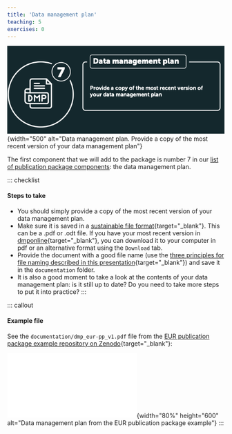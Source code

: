 ```yaml
---
title: 'Data management plan'
teaching: 5
exercises: 0
---
```


![[Infographic](https://doi.org/10.5281/zenodo.7575566) snippet: Provide a copy of the most recent version of your data management plan](fig/07_data-mgmt-plan.png){width="500" alt="Data management plan. Provide a copy of the most recent version of your data management plan"}

The first component that we will add to the package is number 7 in our [list of publication package components](introduction.Rmd##the-contents-of-a-publication-package): the data management plan.

::: checklist
#### Steps to take

-   You should simply provide a copy of the most recent version of your data management plan.
-   Make sure it is saved in a [sustainable file format](https://dans.knaw.nl/en/file-formats/){target="_blank"}. This can be a .pdf or .odt file. If you have your most recent version in [dmponline](https://dmponline.eur.nl/){target="_blank"}, you can download it to your computer in pdf or an alternative format using the `Download` tab.
-   Provide the document with a good file name (use the [three principles for file naming described in this presentation](https://doi.org/10.5281/zenodo.7551576){target="_blank"}) and save it in the `documentation` folder.
-   It is also a good moment to take a look at the contents of your data management plan: is it still up to date? Do you need to take more steps to put it into practice?
:::

::: callout
#### Example file

See the `documentation/dmp_eur-pp_v1.pdf` file from the [EUR publication package example repository on Zenodo](https://doi.org/10.5281/zenodo.7956600){target="_blank"}:

![Figure: Data management plan from the EUR publication package example](files/dmp_eur-pp_v1.pdf){width="80%" height="600" alt="Data management plan from the EUR publication package example"}
:::
